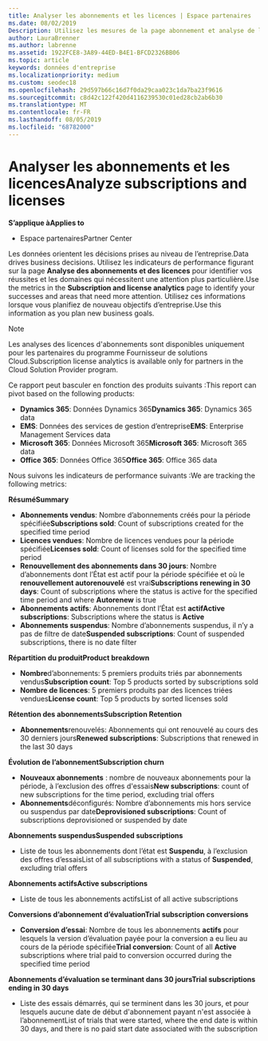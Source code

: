```yaml
---
title: Analyser les abonnements et les licences | Espace partenaires
ms.date: 08/02/2019
Description: Utilisez les mesures de la page abonnement et analyse de licence pour identifier vos réussites et les zones qui nécessitent une attention particulière.
author: LauraBrenner
ms.author: labrenne
ms.assetid: 1922FCE8-3A89-44ED-B4E1-BFCD2326BB06
ms.topic: article
keywords: données d'entreprise
ms.localizationpriority: medium
ms.custom: seodec18
ms.openlocfilehash: 29d597b66c16d7f0da29caa023c1da7ba23f9616
ms.sourcegitcommit: c8d42c122f420d4116239530c01ed28cb2ab6b30
ms.translationtype: MT
ms.contentlocale: fr-FR
ms.lasthandoff: 08/05/2019
ms.locfileid: "68782000"
---
```

# <a name="analyze-subscriptions-and-licenses"></a><span data-ttu-id="8bd8b-104">Analyser les abonnements et les licences</span><span class="sxs-lookup"><span data-stu-id="8bd8b-104">Analyze subscriptions and licenses</span></span> 

<span data-ttu-id="8bd8b-105">**S’applique à**</span><span class="sxs-lookup"><span data-stu-id="8bd8b-105">**Applies to**</span></span>

- <span data-ttu-id="8bd8b-106">Espace partenaires</span><span class="sxs-lookup"><span data-stu-id="8bd8b-106">Partner Center</span></span>

<span data-ttu-id="8bd8b-107">Les données orientent les décisions prises au niveau de l’entreprise.</span><span class="sxs-lookup"><span data-stu-id="8bd8b-107">Data drives business decisions.</span></span> <span data-ttu-id="8bd8b-108">Utilisez les indicateurs de performance figurant sur la page **Analyse des abonnements et des licences** pour identifier vos réussites et les domaines qui nécessitent une attention plus particulière.</span><span class="sxs-lookup"><span data-stu-id="8bd8b-108">Use the metrics in the **Subscription and license analytics** page to identify your successes and areas that need more attention.</span></span> <span data-ttu-id="8bd8b-109">Utilisez ces informations lorsque vous planifiez de nouveau objectifs d’entreprise.</span><span class="sxs-lookup"><span data-stu-id="8bd8b-109">Use this information as you plan new business goals.</span></span>

> [!NOTE]
> <span data-ttu-id="8bd8b-110">Les analyses des licences d'abonnements sont disponibles uniquement pour les partenaires du programme Fournisseur de solutions Cloud.</span><span class="sxs-lookup"><span data-stu-id="8bd8b-110">Subscription license analytics is available only for partners in the Cloud Solution Provider program.</span></span>


<span data-ttu-id="8bd8b-111">Ce rapport peut basculer en fonction des produits suivants :</span><span class="sxs-lookup"><span data-stu-id="8bd8b-111">This report can pivot based on the following products:</span></span>

 - <span data-ttu-id="8bd8b-112">**Dynamics 365**: Données Dynamics 365</span><span class="sxs-lookup"><span data-stu-id="8bd8b-112">**Dynamics 365**: Dynamics 365 data</span></span>  
 - <span data-ttu-id="8bd8b-113">**EMS**: Données des services de gestion d’entreprise</span><span class="sxs-lookup"><span data-stu-id="8bd8b-113">**EMS**: Enterprise Management Services data</span></span>  
 - <span data-ttu-id="8bd8b-114">**Microsoft 365**: Données Microsoft 365</span><span class="sxs-lookup"><span data-stu-id="8bd8b-114">**Microsoft 365**: Microsoft 365 data</span></span>  
 - <span data-ttu-id="8bd8b-115">**Office 365**: Données Office 365</span><span class="sxs-lookup"><span data-stu-id="8bd8b-115">**Office 365**: Office 365 data</span></span>  


<span data-ttu-id="8bd8b-116">Nous suivons les indicateurs de performance suivants :</span><span class="sxs-lookup"><span data-stu-id="8bd8b-116">We are tracking the following metrics:</span></span>

<span data-ttu-id="8bd8b-117">**Résumé**</span><span class="sxs-lookup"><span data-stu-id="8bd8b-117">**Summary**</span></span>  
 - <span data-ttu-id="8bd8b-118">**Abonnements vendus**: Nombre d’abonnements créés pour la période spécifiée</span><span class="sxs-lookup"><span data-stu-id="8bd8b-118">**Subscriptions sold**: Count of subscriptions created for the specified time period</span></span>  
 - <span data-ttu-id="8bd8b-119">**Licences vendues**: Nombre de licences vendues pour la période spécifiée</span><span class="sxs-lookup"><span data-stu-id="8bd8b-119">**Licenses sold**: Count of licenses sold for the specified time period</span></span>   
 - <span data-ttu-id="8bd8b-120">**Renouvellement des abonnements dans 30 jours**: Nombre d’abonnements dont l’État est actif pour la période spécifiée et où le **renouvellement autorenouvelé** est vrai</span><span class="sxs-lookup"><span data-stu-id="8bd8b-120">**Subscriptions renewing in 30 days**: Count of subscriptions where the status is active for the specified time period and where **Autorenew** is true</span></span>
 - <span data-ttu-id="8bd8b-121">**Abonnements actifs**: Abonnements dont l’État est **actif**</span><span class="sxs-lookup"><span data-stu-id="8bd8b-121">**Active subscriptions**: Subscriptions where the status is **Active**</span></span>  
 - <span data-ttu-id="8bd8b-122">**Abonnements suspendus**: Nombre d’abonnements suspendus, il n’y a pas de filtre de date</span><span class="sxs-lookup"><span data-stu-id="8bd8b-122">**Suspended subscriptions**: Count of suspended subscriptions, there is no date filter</span></span>  

<span data-ttu-id="8bd8b-123">**Répartition du produit**</span><span class="sxs-lookup"><span data-stu-id="8bd8b-123">**Product breakdown**</span></span>  
 - <span data-ttu-id="8bd8b-124">**Nombre**d’abonnements: 5 premiers produits triés par abonnements vendus</span><span class="sxs-lookup"><span data-stu-id="8bd8b-124">**Subscription count**: Top 5 products sorted by subscriptions sold</span></span>  
 - <span data-ttu-id="8bd8b-125">**Nombre de licences**: 5 premiers produits par des licences triées vendues</span><span class="sxs-lookup"><span data-stu-id="8bd8b-125">**License count**: Top 5 products by sorted licenses sold</span></span>

<span data-ttu-id="8bd8b-126">**Rétention des abonnements**</span><span class="sxs-lookup"><span data-stu-id="8bd8b-126">**Subscription Retention**</span></span>
 - <span data-ttu-id="8bd8b-127">**Abonnements**renouvelés: Abonnements qui ont renouvelé au cours des 30 derniers jours</span><span class="sxs-lookup"><span data-stu-id="8bd8b-127">**Renewed subscriptions**: Subscriptions that renewed in the last 30 days</span></span>  

<span data-ttu-id="8bd8b-128">**Évolution de l’abonnement**</span><span class="sxs-lookup"><span data-stu-id="8bd8b-128">**Subscription churn**</span></span>  
 - <span data-ttu-id="8bd8b-129">**Nouveaux abonnements** : nombre de nouveaux abonnements pour la période, à l’exclusion des offres d'essais</span><span class="sxs-lookup"><span data-stu-id="8bd8b-129">**New subscriptions**: count of new subscriptions for the time period, excluding trial offers</span></span>  
 - <span data-ttu-id="8bd8b-130">**Abonnements**déconfigurés: Nombre d’abonnements mis hors service ou suspendus par date</span><span class="sxs-lookup"><span data-stu-id="8bd8b-130">**Deprovisioned subscriptions**: Count of subscriptions deprovisioned or suspended by date</span></span>  

<span data-ttu-id="8bd8b-131">**Abonnements suspendus**</span><span class="sxs-lookup"><span data-stu-id="8bd8b-131">**Suspended subscriptions**</span></span>  
 - <span data-ttu-id="8bd8b-132">Liste de tous les abonnements dont l’état est **Suspendu**, à l’exclusion des offres d’essais</span><span class="sxs-lookup"><span data-stu-id="8bd8b-132">List of all subscriptions with a status of **Suspended**, excluding trial offers</span></span>  
  
<span data-ttu-id="8bd8b-133">**Abonnements actifs**</span><span class="sxs-lookup"><span data-stu-id="8bd8b-133">**Active subscriptions**</span></span>
 - <span data-ttu-id="8bd8b-134">Liste de tous les abonnements actifs</span><span class="sxs-lookup"><span data-stu-id="8bd8b-134">List of all active subscriptions</span></span>  

<span data-ttu-id="8bd8b-135">**Conversions d’abonnement d’évaluation**</span><span class="sxs-lookup"><span data-stu-id="8bd8b-135">**Trial subscription conversions**</span></span>  
 - <span data-ttu-id="8bd8b-136">**Conversion d’essai**: Nombre de tous les abonnements **actifs** pour lesquels la version d’évaluation payée pour la conversion a eu lieu au cours de la période spécifiée</span><span class="sxs-lookup"><span data-stu-id="8bd8b-136">**Trial conversion**: Count of all **Active** subscriptions where trial paid to conversion occurred during the specified time period</span></span>  

<span data-ttu-id="8bd8b-137">**Abonnements d’évaluation se terminant dans 30 jours**</span><span class="sxs-lookup"><span data-stu-id="8bd8b-137">**Trial subscriptions ending in 30 days**</span></span>  
 - <span data-ttu-id="8bd8b-138">Liste des essais démarrés, qui se terminent dans les 30 jours, et pour lesquels aucune date de début d'abonnement payant n'est associée à l’abonnement</span><span class="sxs-lookup"><span data-stu-id="8bd8b-138">List of trials that were started, where the end date is within 30 days, and there is no paid start date associated with the subscription</span></span>  

  